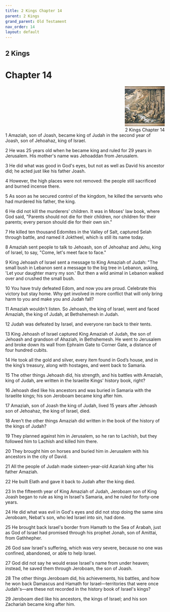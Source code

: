 ```yaml
---
title: 2 Kings Chapter 14
parent: 2 Kings
grand_parent: Old Testament
nav_order: 14
layout: default
---
```


## 2 Kings

# Chapter 14

<div style="clear: both; text-align: right;">
    <img src="/assets/Image/2 Kings/500/14.jpg" alt="2 Kings Chapter 14" class="chapter-image" style="max-width: 25%; height: auto;"/>
    <figcaption style="font-size: 14px;">2 Kings Chapter 14</figcaption>
</div>
1 Amaziah, son of Joash, became king of Judah in the second year of Joash, son of Jehoahaz, king of Israel.

2 He was 25 years old when he became king and ruled for 29 years in Jerusalem. His mother's name was Jehoaddan from Jerusalem.

3 He did what was good in God's eyes, but not as well as David his ancestor did; he acted just like his father Joash.

4 However, the high places were not removed: the people still sacrificed and burned incense there.

5 As soon as he secured control of the kingdom, he killed the servants who had murdered his father, the king.

6 He did not kill the murderers' children. It was in Moses' law book, where God said, "Parents should not die for their children, nor children for their parents; every person should die for their own sin."

7 He killed ten thousand Edomites in the Valley of Salt, captured Selah through battle, and named it Joktheel, which is still its name today.

8 Amaziah sent people to talk to Jehoash, son of Jehoahaz and Jehu, king of Israel, to say, "Come, let's meet face to face."

9 King Jehoash of Israel sent a message to King Amaziah of Judah: "The small bush in Lebanon sent a message to the big tree in Lebanon, asking, 'Let your daughter marry my son.' But then a wild animal in Lebanon walked over and crushed the small bush.

10 You have truly defeated Edom, and now you are proud. Celebrate this victory but stay home. Why get involved in more conflict that will only bring harm to you and make you and Judah fall?

11 Amaziah wouldn't listen. So Jehoash, the king of Israel, went and faced Amaziah, the king of Judah, at Bethshemesh in Judah.

12 Judah was defeated by Israel, and everyone ran back to their tents.

13 King Jehoash of Israel captured King Amaziah of Judah, the son of Jehoash and grandson of Ahaziah, in Bethshemesh. He went to Jerusalem and broke down its wall from Ephraim Gate to Corner Gate, a distance of four hundred cubits.

14 He took all the gold and silver, every item found in God’s house, and in the king’s treasury, along with hostages, and went back to Samaria.

15 The other things Jehoash did, his strength, and his battles with Amaziah, king of Judah, are written in the Israelite Kings' history book, right?

16 Jehoash died like his ancestors and was buried in Samaria with the Israelite kings; his son Jeroboam became king after him.

17 Amaziah, son of Joash the king of Judah, lived 15 years after Jehoash son of Jehoahaz, the king of Israel, died.

18 Aren't the other things Amaziah did written in the book of the history of the kings of Judah?

19 They planned against him in Jerusalem, so he ran to Lachish, but they followed him to Lachish and killed him there.

20 They brought him on horses and buried him in Jerusalem with his ancestors in the city of David.

21 All the people of Judah made sixteen-year-old Azariah king after his father Amaziah.

22 He built Elath and gave it back to Judah after the king died.

23 In the fifteenth year of King Amaziah of Judah, Jeroboam son of King Joash began to rule as king in Israel's Samaria, and he ruled for forty-one years.

24 He did what was evil in God's eyes and did not stop doing the same sins Jeroboam, Nebat's son, who led Israel into sin, had done.

25 He brought back Israel's border from Hamath to the Sea of Arabah, just as God of Israel had promised through his prophet Jonah, son of Amittai, from Gathhepher.

26 God saw Israel's suffering, which was very severe, because no one was confined, abandoned, or able to help Israel.

27 God did not say he would erase Israel's name from under heaven; instead, he saved them through Jeroboam, the son of Joash.

28 The other things Jeroboam did, his achievements, his battles, and how he won back Damascus and Hamath for Israel—territories that were once Judah's—are these not recorded in the history book of Israel's kings?

29 Jeroboam died like his ancestors, the kings of Israel; and his son Zachariah became king after him.


